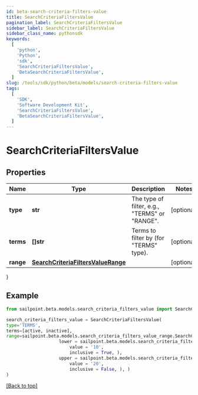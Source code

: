 ```yaml
---
id: beta-search-criteria-filters-value
title: SearchCriteriaFiltersValue
pagination_label: SearchCriteriaFiltersValue
sidebar_label: SearchCriteriaFiltersValue
sidebar_class_name: pythonsdk
keywords:
  [
    'python',
    'Python',
    'sdk',
    'SearchCriteriaFiltersValue',
    'BetaSearchCriteriaFiltersValue',
  ]
slug: /tools/sdk/python/beta/models/search-criteria-filters-value
tags:
  [
    'SDK',
    'Software Development Kit',
    'SearchCriteriaFiltersValue',
    'BetaSearchCriteriaFiltersValue',
  ]
---
```


# SearchCriteriaFiltersValue

## Properties

| Name | Type | Description | Notes |
| --- | --- | --- | --- |
| **type** | **str** | The type of filter, e.g., \"TERMS\" or \"RANGE\". | [optional] |
| **terms** | **[]str** | Terms to filter by (for \"TERMS\" type). | [optional] |
| **range** | [**SearchCriteriaFiltersValueRange**](search-criteria-filters-value-range) |  | [optional] |

}

## Example

```python
from sailpoint.beta.models.search_criteria_filters_value import SearchCriteriaFiltersValue

search_criteria_filters_value = SearchCriteriaFiltersValue(
type='TERMS',
terms=[active, inactive],
range=sailpoint.beta.models.search_criteria_filters_value_range.SearchCriteria_filters_value_range(
                    lower = sailpoint.beta.models.search_criteria_filters_value_range_lower.SearchCriteria_filters_value_range_lower(
                        value = '10',
                        inclusive = True, ),
                    upper = sailpoint.beta.models.search_criteria_filters_value_range_upper.SearchCriteria_filters_value_range_upper(
                        value = '20',
                        inclusive = False, ), )
)

```

[[Back to top]](#)

